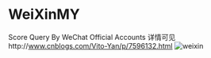# WeiXinMY
 Score Query By WeChat Official Accounts
 详情可见http://www.cnblogs.com/Vito-Yan/p/7596132.html
![weixin](https://github.com/Vito-Yan/WeiXinMY/blob/master/WebRoot/image/weixin.png)
